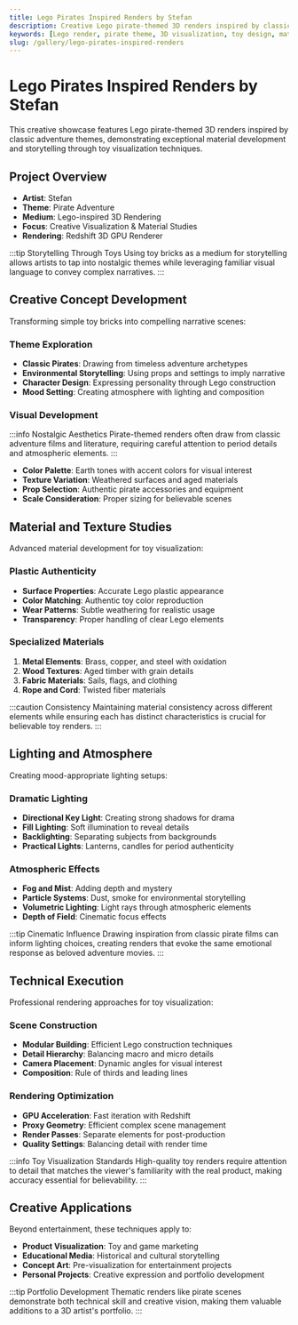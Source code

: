 ```yaml
---
title: Lego Pirates Inspired Renders by Stefan
description: Creative Lego pirate-themed 3D renders inspired by classic adventure themes, showcasing material development and storytelling through toy visualization.
keywords: [Lego render, pirate theme, 3D visualization, toy design, material studies, Stefan, adventure theme, Redshift]
slug: /gallery/lego-pirates-inspired-renders
---
```


# Lego Pirates Inspired Renders by Stefan

This creative showcase features Lego pirate-themed 3D renders inspired by classic adventure themes, demonstrating exceptional material development and storytelling through toy visualization techniques.

## Project Overview

- **Artist**: Stefan
- **Theme**: Pirate Adventure
- **Medium**: Lego-inspired 3D Rendering
- **Focus**: Creative Visualization & Material Studies
- **Rendering**: Redshift 3D GPU Renderer

:::tip Storytelling Through Toys
Using toy bricks as a medium for storytelling allows artists to tap into nostalgic themes while leveraging familiar visual language to convey complex narratives.
:::

## Creative Concept Development

Transforming simple toy bricks into compelling narrative scenes:

### Theme Exploration

- **Classic Pirates**: Drawing from timeless adventure archetypes
- **Environmental Storytelling**: Using props and settings to imply narrative
- **Character Design**: Expressing personality through Lego construction
- **Mood Setting**: Creating atmosphere with lighting and composition

### Visual Development

:::info Nostalgic Aesthetics
Pirate-themed renders often draw from classic adventure films and literature, requiring careful attention to period details and atmospheric elements.
:::

- **Color Palette**: Earth tones with accent colors for visual interest
- **Texture Variation**: Weathered surfaces and aged materials
- **Prop Selection**: Authentic pirate accessories and equipment
- **Scale Consideration**: Proper sizing for believable scenes

## Material and Texture Studies

Advanced material development for toy visualization:

### Plastic Authenticity

- **Surface Properties**: Accurate Lego plastic appearance
- **Color Matching**: Authentic toy color reproduction
- **Wear Patterns**: Subtle weathering for realistic usage
- **Transparency**: Proper handling of clear Lego elements

### Specialized Materials

1. **Metal Elements**: Brass, copper, and steel with oxidation
2. **Wood Textures**: Aged timber with grain details
3. **Fabric Materials**: Sails, flags, and clothing
4. **Rope and Cord**: Twisted fiber materials

:::caution Consistency
Maintaining material consistency across different elements while ensuring each has distinct characteristics is crucial for believable toy renders.
:::

## Lighting and Atmosphere

Creating mood-appropriate lighting setups:

### Dramatic Lighting

- **Directional Key Light**: Creating strong shadows for drama
- **Fill Lighting**: Soft illumination to reveal details
- **Backlighting**: Separating subjects from backgrounds
- **Practical Lights**: Lanterns, candles for period authenticity

### Atmospheric Effects

- **Fog and Mist**: Adding depth and mystery
- **Particle Systems**: Dust, smoke for environmental storytelling
- **Volumetric Lighting**: Light rays through atmospheric elements
- **Depth of Field**: Cinematic focus effects

:::tip Cinematic Influence
Drawing inspiration from classic pirate films can inform lighting choices, creating renders that evoke the same emotional response as beloved adventure movies.
:::

## Technical Execution

Professional rendering approaches for toy visualization:

### Scene Construction

- **Modular Building**: Efficient Lego construction techniques
- **Detail Hierarchy**: Balancing macro and micro details
- **Camera Placement**: Dynamic angles for visual interest
- **Composition**: Rule of thirds and leading lines

### Rendering Optimization

- **GPU Acceleration**: Fast iteration with Redshift
- **Proxy Geometry**: Efficient complex scene management
- **Render Passes**: Separate elements for post-production
- **Quality Settings**: Balancing detail with render time

:::info Toy Visualization Standards
High-quality toy renders require attention to detail that matches the viewer's familiarity with the real product, making accuracy essential for believability.
:::

## Creative Applications

Beyond entertainment, these techniques apply to:

- **Product Visualization**: Toy and game marketing
- **Educational Media**: Historical and cultural storytelling
- **Concept Art**: Pre-visualization for entertainment projects
- **Personal Projects**: Creative expression and portfolio development

:::tip Portfolio Development
Thematic renders like pirate scenes demonstrate both technical skill and creative vision, making them valuable additions to a 3D artist's portfolio.
:::